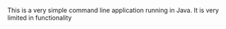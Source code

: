This is a very simple command line application running in Java.
It is very limited in functionality 
